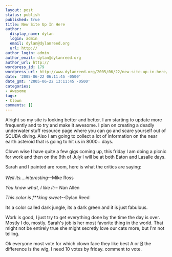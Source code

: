 ```yaml
---
layout: post
status: publish
published: true
title: New Site Up In Here
author:
  display_name: dylan
  login: admin
  email: dylan@dylanreed.org
  url: http://
author_login: admin
author_email: dylan@dylanreed.org
author_url: http://
wordpress_id: 179
wordpress_url: http://www.dylanreed.org/2005/06/22/new-site-up-in-here/
date: '2005-06-22 06:11:45 -0500'
date_gmt: '2005-06-22 13:11:45 -0500'
categories:
- Awesome
tags:
- Clown
comments: []
---
```

<p>Alright so my site is looking better and better. I am starting to update more frequently and to try and make it awesome. I plan on creating a deadly underwater stuff resource page where you can go and scare yourself out of SCUBA diving. Also I am going to collect a lot of information on the near earth asteroid that is going to hit us in 8000+ days. </p>
<p>Clown wise I have quite a few gigs coming up, this friday I am doing a picnic for work and then on the 9th of July I will be at both Eaton and Lasalle days. </p>
<p>Sarah and I painted are room, here is what the critics are saying:<br />
<em><br />
Well its....interesting</em>--Mike Ross</p>
<p><em>You know what, I like it</em>-- Nan Allen</p>
<p><em>This color is f**king sweet</em>--Dylan Reed</p>
<p>Its a color called dark jungle, its a dark green and it is just fabulous.</p>
<p>Work is good, I just try to get everything done by the time the day is over. Mostly I do, mostly. Sarah's job is her most favorite thing in the world. That might not be entirely true she might secretly love our cats more, but I'm not telling.</p>
<p>Ok everyone most vote for which clown face they like best A or <a href="http://dylanreed.org/media/album08/IMG_0821">B</a> the difference is the wig, I need 10 votes by friday. comment to vote.</p>
